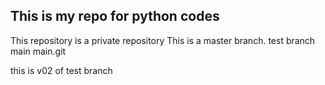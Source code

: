 ## This is my repo for python codes
This repository is a private repository
This is a master branch. test branch main main.git  


this is v02 of test branch